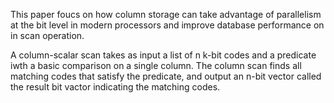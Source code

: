 This paper foucs on how column storage can take advantage of parallelism at the bit level in modern processors and improve database performance on in scan operation.

A column-scalar scan takes as input a list of n k-bit codes and a predicate iwth a basic comparison on a single column. The column scan finds all matching codes that satisfy the predicate, and output an n-bit vector called the result bit vactor indicating the matching codes.